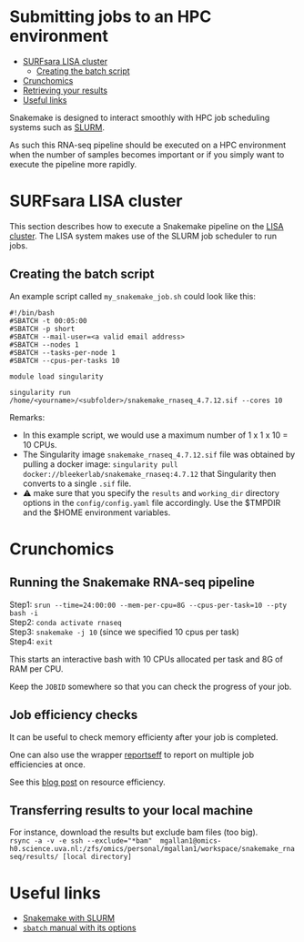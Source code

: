 # Submitting jobs to an HPC environment

<!-- MarkdownTOC autolink="true" levels="1,2,3" -->

- [SURFsara LISA cluster](#surfsara-lisa-cluster)
	- [Creating the batch script](#creating-the-batch-script)
- [Crunchomics](#crunchomics)
- [Retrieving your results](#retrieving-your-results)
- [Useful links](#useful-links)

<!-- /MarkdownTOC -->


Snakemake is designed to interact smoothly with HPC job scheduling systems such as [SLURM](https://slurm.schedmd.com/overview.html).

As such this RNA-seq pipeline should be executed on a HPC environment when the number of samples becomes important or if you simply want to execute the pipeline more rapidly.

# SURFsara LISA cluster
This section describes how to execute a Snakemake pipeline on the [LISA cluster](https://userinfo.surfsara.nl/systems/lisa/description). 
The LISA system makes use of the SLURM job scheduler to run jobs. 

## Creating the batch script

An example script called `my_snakemake_job.sh` could look like this:  

```
#!/bin/bash          
#SBATCH -t 00:05:00 
#SBATCH -p short 
#SBATCH --mail-user=<a valid email address> 
#SBATCH --nodes 1
#SBATCH --tasks-per-node 1
#SBATCH --cpus-per-tasks 10

module load singularity

singularity run /home/<yourname>/<subfolder>/snakemake_rnaseq_4.7.12.sif --cores 10
```

Remarks:
- In this example script, we would use a maximum number of 1 x 1 x 10 = 10 CPUs.
- The Singularity image `snakemake_rnaseq_4.7.12.sif` file was obtained by pulling a docker image: `singularity pull docker://bleekerlab/snakemake_rnaseq:4.7.12`  that Singularity then converts to a single `.sif` file.
- :warning: make sure that you specify the `results` and `working_dir` directory options in the `config/config.yaml` file accordingly.  Use the $TMPDIR and the $HOME environment variables. 

# Crunchomics

## Running the Snakemake RNA-seq pipeline

Step1: `srun --time=24:00:00 --mem-per-cpu=8G --cpus-per-task=10 --pty bash -i`  
Step2: `conda activate rnaseq`  
Step3: `snakemake -j 10` (since we specified 10 cpus per task)  
Step4: `exit`

This starts an interactive bash with 10 CPUs allocated per task and 8G of RAM per CPU. 

Keep the `JOBID` somewhere so that you can check the progress of your job.

## Job efficiency checks

It can be useful to check memory efficienty after your job is completed. 

One can also use the wrapper [reportseff](https://github.com/troycomi/reportseff) to report on multiple job efficiencies at once.

See this [blog post](https://rse.princeton.edu/2020/01/monitoring-slurm-efficiency-with-reportseff/) on resource efficiency. 


## Transferring results to your local machine 

For instance, download the results but exclude bam files (too big).   
`rsync -a -v -e ssh --exclude="*bam"  mgallan1@omics-h0.science.uva.nl:/zfs/omics/personal/mgallan1/workspace/snakemake_rnaseq/results/ [local directory]`


# Useful links
- [Snakemake with SLURM](https://accio.github.io/programming/2020/06/16/Snakemake-with-slurm.html)
- [`sbatch` manual with its options](https://slurm.schedmd.com/sbatch.html)
